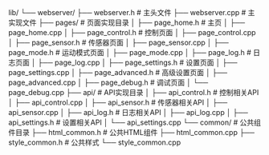 lib/
  └── webserver/
      ├── webserver.h              # 主头文件
      ├── webserver.cpp            # 主实现文件
      ├── pages/                   # 页面实现目录
      │   ├── page_home.h         # 主页
      │   ├── page_home.cpp
      │   ├── page_control.h      # 控制页面
      │   ├── page_control.cpp
      │   ├── page_sensor.h       # 传感器页面
      │   ├── page_sensor.cpp
      │   ├── page_mode.h         # 运动模式页面
      │   ├── page_mode.cpp
      │   ├── page_log.h          # 日志页面
      │   ├── page_log.cpp
      │   ├── page_settings.h     # 设置页面
      │   ├── page_settings.cpp
      │   ├── page_advanced.h     # 高级设置页面
      │   ├── page_advanced.cpp
      │   ├── page_debug.h        # 调试页面
      │   └── page_debug.cpp
      ├── api/                     # API实现目录
      │   ├── api_control.h       # 控制相关API
      │   ├── api_control.cpp
      │   ├── api_sensor.h        # 传感器相关API
      │   ├── api_sensor.cpp
      │   ├── api_log.h           # 日志相关API
      │   ├── api_log.cpp
      │   ├── api_settings.h      # 设置相关API
      │   └── api_settings.cpp
      └── common/                  # 公共组件目录
          ├── html_common.h        # 公共HTML组件
          ├── html_common.cpp
          ├── style_common.h       # 公共样式
          └── style_common.cpp
